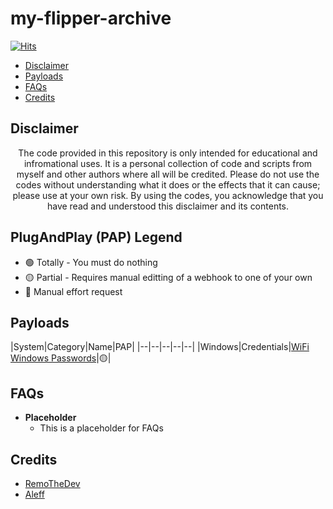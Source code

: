 # my-flipper-archive


[![Hits](https://hits.seeyoufarm.com/api/count/incr/badge.svg?url=https%3A%2F%2Fgithub.com%2FRemoTheDev%2Fmy-flipper-archive&count_bg=%23C83D3D&title_bg=%23555555&icon=googlenearby.svg&icon_color=%23B6B4B4&title=hits&edge_flat=false)](https://hits.seeyoufarm.com)

* [Disclaimer](#disclaimer)
* [Payloads](#payloads)
* [FAQs](#faqs)
* [Credits](#credits)


## Disclaimer

<div align=center>

The code provided in this repository is only intended for educational and infromational uses. 
It is a personal collection of code and scripts from myself and other authors where all will be credited.
Please do not use the codes without understanding what it does or the effects that it can cause; please use at your own risk.
By using the codes, you acknowledge that you have read and understood this disclaimer and its contents.

</div>


## PlugAndPlay (PAP) Legend

- 🟢 Totally - You must do nothing
- 🟡 Partial - Requires manual editting of a webhook to one of your own
- 🔴 Manual effort request


## Payloads

|System|Category|Name|PAP|
|--|--|--|--|--|
|Windows|Credentials|[WiFi Windows Passwords](https://github.com/RemoTheDev/my-flipper-archive/tree/main/WiFiPasswords_Windows)|🟡|


## FAQs

- **Placeholder** 
    - This is a placeholder for FAQs


## Credits

- [RemoTheDev](https://remothe.dev)
- [Aleff](https://aleff-github.github.io/)

